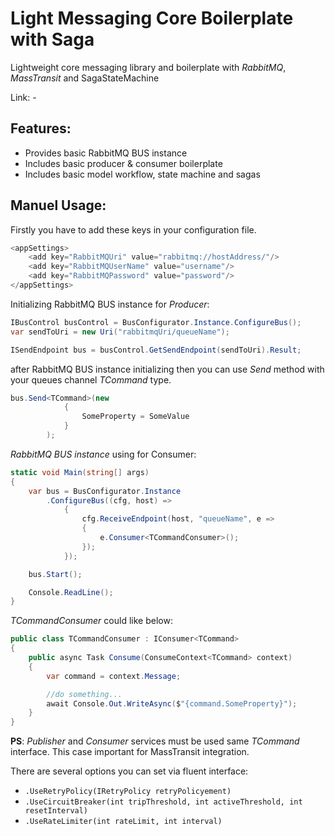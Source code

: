 Light Messaging Core Boilerplate with Saga
===

Lightweight core messaging library and boilerplate with _RabbitMQ_, _MassTransit_ and SagaStateMachine

Link: -

Features:
--------
- Provides basic RabbitMQ BUS instance
- Includes basic producer & consumer boilerplate
- Includes basic model workflow, state machine and sagas

Manuel Usage:
-----

Firstly you have to add these keys in your configuration file.

```cs
<appSettings>
	<add key="RabbitMQUri" value="rabbitmq://hostAddress/"/>
	<add key="RabbitMQUserName" value="username"/>
	<add key="RabbitMQPassword" value="password"/>
</appSettings>
```

Initializing RabbitMQ BUS instance for _Producer_:

```cs
IBusControl busControl = BusConfigurator.Instance.ConfigureBus();
var sendToUri = new Uri("rabbitmqUri/queueName");

ISendEndpoint bus = busControl.GetSendEndpoint(sendToUri).Result;
```


after RabbitMQ BUS instance initializing then you can use _Send_ method with your queues channel _TCommand_ type.

```cs
bus.Send<TCommand>(new
			{
				SomeProperty = SomeValue
			}
		);
```


_RabbitMQ BUS instance_ using for Consumer:

```cs
static void Main(string[] args)
{
	var bus = BusConfigurator.Instance
		.ConfigureBus((cfg, host) =>
			{
				cfg.ReceiveEndpoint(host, "queueName", e =>
				{
					e.Consumer<TCommandConsumer>();
				});
			});

	bus.Start();

	Console.ReadLine();
}
```


_TCommandConsumer_ could like below:

```cs
public class TCommandConsumer : IConsumer<TCommand>
{
    public async Task Consume(ConsumeContext<TCommand> context)
    {
        var command = context.Message;

		//do something...
        await Console.Out.WriteAsync($"{command.SomeProperty}");
    }
}
```


**PS**: _Publisher_ and _Consumer_ services must be used same _TCommand_ interface. This case important for MassTransit integration.

There are several options you can set via fluent interface:

- `.UseRetryPolicy(IRetryPolicy retryPolicyement)`
- `.UseCircuitBreaker(int tripThreshold, int activeThreshold, int resetInterval)`
- `.UseRateLimiter(int rateLimit, int interval)`